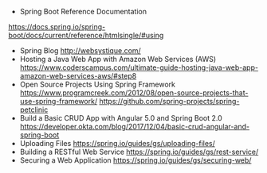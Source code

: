 - Spring Boot Reference Documentation

https://docs.spring.io/spring-boot/docs/current/reference/htmlsingle/#using
- Spring Blog 
http://websystique.com/
- Hosting a Java Web App with Amazon Web Services (AWS)
https://www.coderscampus.com/ultimate-guide-hosting-java-web-app-amazon-web-services-aws/#step8
- Open Source Projects Using Spring Framework
https://www.programcreek.com/2012/08/open-source-projects-that-use-spring-framework/
https://github.com/spring-projects/spring-petclinic
- Build a Basic CRUD App with Angular 5.0 and Spring Boot 2.0
https://developer.okta.com/blog/2017/12/04/basic-crud-angular-and-spring-boot
- Uploading Files
https://spring.io/guides/gs/uploading-files/
- Building a RESTful Web Service
https://spring.io/guides/gs/rest-service/
- Securing a Web Application
https://spring.io/guides/gs/securing-web/
